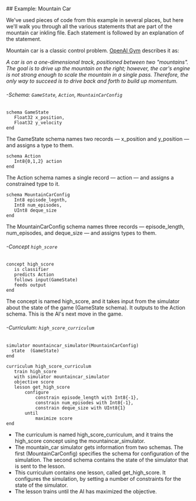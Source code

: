 ## Example: Mountain Car

We've used pieces of code from this example in several places, but here we'll walk you through all the various statements that are part of the mountain car inkling file. Each statement is followed by an explanation of the statement.

Mountain car is a classic control problem. [OpenAI Gym][1] describes it as:

_A car is on a one-dimensional track, positioned between two "mountains". The goal is to drive up the mountain on the right; however, the car's engine is not strong enough to scale the mountain in a single pass. Therefore, the only way to succeed is to drive back and forth to build up momentum._

###### -Schema: `GameState`, `Action`, `MountainCarConfig`

```inkling
schema GameState
   Float32 x_position,
   Float32 y_velocity
end
```

The GameState schema names two records — x_position and y_position — and assigns a type to them.

```inkling
schema Action
   Int8{0,1,2} action
end
```

The Action schema names a single record — action — and assigns a constrained type to it.

```inkling
schema MountainCarConfig
   Int8 episode_legnth,
   Int8 num_episodes,
   UInt8 deque_size
end
```

The MountainCarConfig schema names three records — episode_length, num_episodes, and deque_size — and assigns types to them.

###### -Concept `high_score`

```inkling
concept high_score
   is classifier
   predicts Action
   follows input(GameState)
   feeds output
end
```

The concept is named high_score, and it takes input from the simulator about the state of the game (GameState schema). It outputs to the Action schema. This is the AI's next move in the game.

###### -Curriculum: `high_score_curriculum`

```inkling
simulator mountaincar_simulator(MountainCarConfig)
  state  (GameState)
end

curriculum high_score_curriculum
   train high_score
   with simulator mountaincar_simulator
   objective score
   lesson get_high_score
       configure
           constrain episode_length with Int8{-1},
           constrain num_episodes with Int8{-1},
           constrain deque_size with UInt8{1}
       until
           maximize score
end
```

* The curriculum is named high_score_curriculum, and it trains the high_score concept using the mountaincar_simulator.
* The mountain_car simulator gets information from two schemas. The first (MountainCarConfig) specifies the schema for configuration of the simulation. The second schema contains the state of the simulator that is sent to the lesson.
* This curriculum contains one lesson, called get_high_score. It configures the simulation, by setting a number of constraints for the state of the simulator.
* The lesson trains until the AI has maximized the objective.

[1]: https://gym.openai.com/envs/MountainCar-v0
